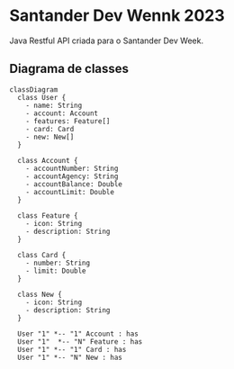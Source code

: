 # Santander Dev Wennk 2023
Java Restful API criada para o Santander Dev Week.

## Diagrama de classes

```mermaid
classDiagram
  class User {
    - name: String
    - account: Account
    - features: Feature[]
    - card: Card
    - new: New[]
  }
  
  class Account {
    - accountNumber: String
    - accountAgency: String
    - accountBalance: Double
    - accountLimit: Double
  }
  
  class Feature {
    - icon: String
    - description: String
  }
  
  class Card {
    - number: String
    - limit: Double
  }
  
  class New {
    - icon: String
    - description: String
  }

  User "1" *-- "1" Account : has
  User "1"  *-- "N" Feature : has
  User "1" *-- "1" Card : has
  User "1" *-- "N" New : has
``` 
